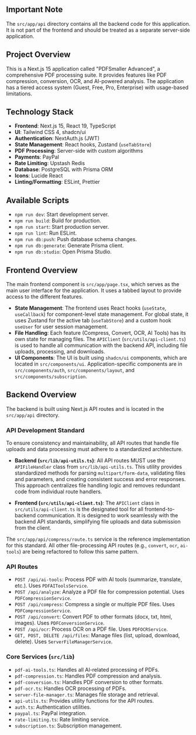 ## Important Note

The `src/app/api` directory contains all the backend code for this application. It is not part of the frontend and should be treated as a separate server-side application.

## Project Overview

This is a Next.js 15 application called "PDFSmaller Advanced", a comprehensive PDF processing suite. It provides features like PDF compression, conversion, OCR, and AI-powered analysis. The application has a tiered access system (Guest, Free, Pro, Enterprise) with usage-based limitations.

## Technology Stack

*   **Frontend**: Next.js 15, React 19, TypeScript
*   **UI**: Tailwind CSS 4, shadcn/ui
*   **Authentication**: NextAuth.js (JWT)
*   **State Management**: React hooks, Zustand (`useTabStore`)
*   **PDF Processing**: Server-side with custom algorithms
*   **Payments**: PayPal
*   **Rate Limiting**: Upstash Redis
*   **Database**: PostgreSQL with Prisma ORM
*   **Icons**: Lucide React
*   **Linting/Formatting**: ESLint, Prettier

## Available Scripts

*   `npm run dev`: Start development server.
*   `npm run build`: Build for production.
*   `npm run start`: Start production server.
*   `npm run lint`: Run ESLint.
*   `npm run db:push`: Push database schema changes.
*   `npm run db:generate`: Generate Prisma client.
*   `npm run db:studio`: Open Prisma Studio.

## Frontend Overview

The main frontend component is `src/app/page.tsx`, which serves as the main user interface for the application. It uses a tabbed layout to provide access to the different features.

*   **State Management**: The frontend uses React hooks (`useState`, `useCallback`) for component-level state management. For global state, it uses Zustand for the active tab (`useTabStore`) and a custom hook `useUser` for user session management.
*   **File Handling**: Each feature (Compress, Convert, OCR, AI Tools) has its own state for managing files. The `APIClient` (`src/utils/api-client.ts`) is used to handle all communication with the backend API, including file uploads, processing, and downloads.
*   **UI Components**: The UI is built using `shadcn/ui` components, which are located in `src/components/ui`. Application-specific components are in `src/components/auth`, `src/components/layout`, and `src/components/subscription`.

## Backend Overview

The backend is built using Next.js API routes and is located in the `src/app/api` directory.

### API Development Standard

To ensure consistency and maintainability, all API routes that handle file uploads and data processing must adhere to a standardized architecture.

*   **Backend (`src/lib/api-utils.ts`)**: All API routes MUST use the `APIFileHandler` class from `src/lib/api-utils.ts`. This utility provides standardized methods for parsing `multipart/form-data`, validating files and parameters, and creating consistent success and error responses. This approach centralizes file handling logic and removes redundant code from individual route handlers.

*   **Frontend (`src/utils/api-client.ts`)**: The `APIClient` class in `src/utils/api-client.ts` is the designated tool for all frontend-to-backend communication. It is designed to work seamlessly with the backend API standards, simplifying file uploads and data submission from the client.

The `src/app/api/compress/route.ts` service is the reference implementation for this standard. All other file-processing API routes (e.g., `convert`, `ocr`, `ai-tools`) are being refactored to follow this same pattern.

### API Routes

*   `POST /api/ai-tools`: Process PDF with AI tools (summarize, translate, etc.). Uses `PDFAIToolsService`.
*   `POST /api/analyze`: Analyze a PDF file for compression potential. Uses `PDFCompressionService`.
*   `POST /api/compress`: Compress a single or multiple PDF files. Uses `PDFCompressionService`.
*   `POST /api/convert`: Convert PDF to other formats (docx, txt, html, images). Uses `PDFConversionService`.
*   `POST /api/ocr`: Process OCR on a PDF file. Uses `PDFOCRService`.
*   `GET, POST, DELETE /api/files`: Manage files (list, upload, download, delete). Uses `ServerFileManagerService`.

### Core Services (`src/lib`)

*   `pdf-ai-tools.ts`: Handles all AI-related processing of PDFs.
*   `pdf-compression.ts`: Handles PDF compression and analysis.
*   `pdf-conversion.ts`: Handles PDF conversion to other formats.
*   `pdf-ocr.ts`: Handles OCR processing of PDFs.
*   `server-file-manager.ts`: Manages file storage and retrieval.
*   `api-utils.ts`: Provides utility functions for the API routes.
*   `auth.ts`: Authentication utilities.
*   `paypal.ts`: PayPal integration.
*   `rate-limiting.ts`: Rate limiting service.
*   `subscription.ts`: Subscription management.